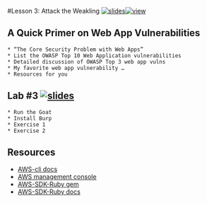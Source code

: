 #Lesson 3: Attack the Weakling [![slides](../_images/slides-clean.png)](slides/june-DSO-bootcamp-week-three-lesson-three.pdf)[![view](../_images/view-clean.png)](https://speakerdeck.com/devsecops/devsecops-bootcamp-week-3-lesson-3)

## A Quick Primer on Web App Vulnerabilities

```
* “The Core Security Problem with Web Apps”
* List the OWASP Top 10 Web Application vulnerabilities
* Detailed discussion of OWASP Top 3 web app vulns
* My favorite web app vulnerability …
* Resources for you

```

## Lab #3 [![slides](../_images/lab-clean.png)](labs/LAB-3.md)

```
* Run the Goat
* Install Burp
* Exercise 1
* Exercise 2

```

## Resources
* [AWS-cli docs](https://aws.amazon.com/documentation/cli/)
* [AWS management console](https://aws.amazon.com/console/)
* [AWS-SDK-Ruby gem](https://rubygems.org/gems/aws-sdk/versions/2.3.7)
* [AWS-SDK-Ruby docs](https://aws.amazon.com/documentation/sdk-for-ruby/)


